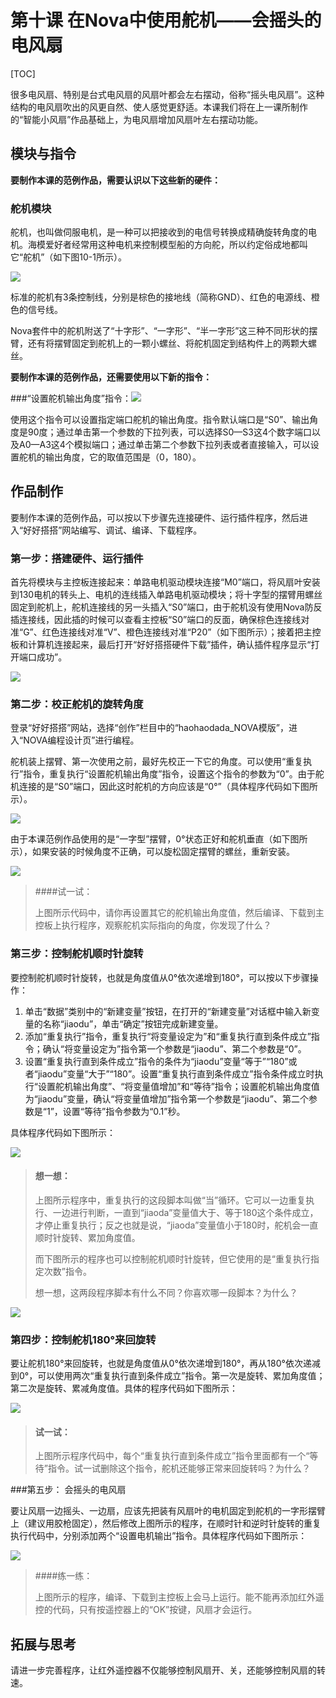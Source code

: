 # 第十课 在Nova中使用舵机——会摇头的电风扇

[TOC]

很多电风扇、特别是台式电风扇的风扇叶都会左右摆动，俗称“摇头电风扇”。这种结构的电风扇吹出的风更自然、使人感觉更舒适。本课我们将在上一课所制作的“智能小风扇”作品基础上，为电风扇增加风扇叶左右摆动功能。



## 模块与指令

**要制作本课的范例作品，需要认识以下这些新的硬件：**

### 舵机模块

舵机，也叫做伺服电机，是一种可以把接收到的电信号转换成精确旋转角度的电机。海模爱好者经常用这种电机来控制模型船的方向舵，所以约定俗成地都叫它“舵机”（如下图10-1所示）。

![](img/10-1.png)

标准的舵机有3条控制线，分别是棕色的接地线（简称GND）、红色的电源线、橙色的信号线。

Nova套件中的舵机附送了“十字形”、“一字形”、“半一字形”这三种不同形状的摆臂，还有将摆臂固定到舵机上的一颗小螺丝、将舵机固定到结构件上的两颗大螺丝。



**要制作本课的范例作品，还需要使用以下新的指令：**

###“设置舵机输出角度”指令：![](img/10a.png)

使用这个指令可以设置指定端口舵机的输出角度。指令默认端口是“S0”、输出角度是90度；通过单击第一个参数的下拉列表，可以选择S0—S3这4个数字端口以及A0—A3这4个模拟端口；通过单击第二个参数下拉列表或者直接输入，可以设置舵机的输出角度，它的取值范围是（0，180）。



## 作品制作

要制作本课的范例作品，可以按以下步骤先连接硬件、运行插件程序，然后进入“好好搭搭”网站编写、调试、编译、下载程序。



### 第一步：搭建硬件、运行插件

首先将模块与主控板连接起来：单路电机驱动模块连接“M0”端口，将风扇叶安装到130电机的转头上、电机的连线插入单路电机驱动模块；将十字型的摆臂用螺丝固定到舵机上，舵机连接线的另一头插入“S0”端口，由于舵机没有使用Nova防反插连接线，因此插的时候可以查看主控板“S0”端口的反面，确保棕色连接线对准“G”、红色连接线对准“V”、橙色连接线对准“P20”（如下图所示）；接着把主控板和计算机连接起来，最后打开“好好搭搭硬件下载”插件，确认插件程序显示“打开端口成功”。

![](img/10-2.png)



### 第二步：校正舵机的旋转角度

登录“好好搭搭”网站，选择“创作”栏目中的“haohaodada_NOVA模版”，进入“NOVA编程设计页”进行编程。

舵机装上摆臂、第一次使用之前，最好先校正一下它的角度。可以使用“重复执行”指令，重复执行“设置舵机输出角度”指令，设置这个指令的参数为“0”。由于舵机连接的是“S0”端口，因此这时舵机的方向应该是“0°”（具体程序代码如下图所示）。

![](img\10-3.png)

由于本课范例作品使用的是“一字型”摆臂，0°状态正好和舵机垂直（如下图所示），如果安装的时候角度不正确，可以旋松固定摆臂的螺丝，重新安装。

![](img\10-4.png)



> ####试一试：
>
> 上图所示代码中，请你再设置其它的舵机输出角度值，然后编译、下载到主控板上执行程序，观察舵机实际指向的角度，你发现了什么？



### 第三步：控制舵机顺时针旋转

要控制舵机顺时针旋转，也就是角度值从0°依次递增到180°，可以按以下步骤操作：

1. 单击“数据”类别中的“新建变量”按钮，在打开的“新建变量”对话框中输入新变量的名称“jiaodu”，单击“确定”按钮完成新建变量。
2. 添加“重复执行”指令，重复执行“将变量设定为”和“重复执行直到条件成立”指令；确认“将变量设定为”指令第一个参数是“jiaodu”、第二个参数是“0”。
3. 设置“重复执行直到条件成立”指令的条件为“jiaodu”变量“等于”“180”或者“jiaodu”变量“大于”“180”。设置“重复执行直到条件成立”指令条件成立时执行“设置舵机输出角度”、“将变量值增加”和“等待”指令；设置舵机输出角度值为“jiaodu”变量，确认“将变量值增加”指令第一个参数是“jiaodu”、第二个参数是“1”，设置“等待”指令参数为“0.1”秒。

具体程序代码如下图所示：

![](img/10-5.png)



> #### 想一想：
>
> 上图所示程序中，重复执行的这段脚本叫做“当”循环。它可以一边重复执行、一边进行判断，一直到“jiaoda”变量值大于、等于180这个条件成立，才停止重复执行；反之也就是说，“jiaoda”变量值小于180时，舵机会一直顺时针旋转、累加角度值。
>
> 而下图所示的程序也可以控制舵机顺时针旋转，但它使用的是“重复执行指定次数”指令。
>
> 想一想，这两段程序脚本有什么不同？你喜欢哪一段脚本？为什么？

![](img/10-6.png)



### 第四步：控制舵机180°来回旋转

要让舵机180°来回旋转，也就是角度值从0°依次递增到180°，再从180°依次递减到0°，可以使用两次“重复执行直到条件成立”指令。第一次是旋转、累加角度值；第二次是旋转、累减角度值。具体的程序代码如下图所示：

![](img/10-7.png)

> #### 试一试：
>
> 上图所示程序代码中，每个“重复执行直到条件成立”指令里面都有一个“等待”指令。试一试删除这个指令，舵机还能够正常来回旋转吗？为什么？



###第五步： 会摇头的电风扇                       	 

要让风扇一边摇头、一边扇，应该先把装有风扇叶的电机固定到舵机的一字形摆臂上（建议用胶枪固定），然后修改上图所示的程序，在顺时针和逆时针旋转的重复执行代码中，分别添加两个“设置电机输出”指令。具体程序代码如下图所示：

![](img\10-8.png)



> ####练一练：
>
> 上图所示的程序，编译、下载到主控板上会马上运行。能不能再添加红外遥控的代码，只有按遥控器上的“OK”按键，风扇才会运行。



## 拓展与思考

请进一步完善程序，让红外遥控器不仅能够控制风扇开、关，还能够控制风扇的转速。

